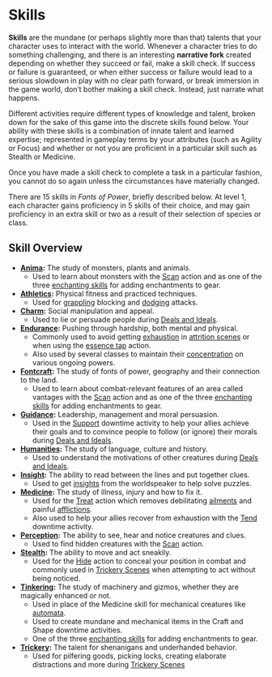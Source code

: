 # Skills

**Skills** are the mundane (or perhaps slightly more than that) talents that your character uses to interact with the world.
Whenever a character tries to do something challenging, and there is an interesting **narrative fork** created depending on whether they succeed or fail, make a skill check.
If success or failure is guaranteed, or when either success or failure would lead to a serious slowdown in play with no clear path forward, or break immersion in the game world, don’t bother making a skill check.
Instead, just narrate what happens.

Different activities require different types of knowledge and talent, broken down for the sake of this game into the discrete skills found below.
Your ability with these skills is a combination of innate talent and learned expertise; represented in gameplay terms by your attributes (such as Agility or Focus) and whether or not you are proficient in a particular skill such as Stealth or Medicine.

Once you have made a skill check to complete a task in a particular fashion, you cannot do so again unless the circumstances have materially changed.

There are 15 skills in _Fonts of Power_, briefly described below. At level 1, each character gains proficiency in 5 skills of their choice, and may gain proficiency in an extra skill or two as a result of their selection of species or class.

## Skill Overview

- **[Anima](./skill-descriptions.md?id=anima):** The study of monsters, plants and animals.
  - Used to learn about monsters with the [Scan](../combat/acting-in-combat/minor-actions.md?id=scan) action and as one of the three [enchanting skills](../downtime-activities.md?id=enchanting-skill-checks) for adding enchantments to gear.
- **[Athletics](./skill-descriptions.md?id=athletics):** Physical fitness and practiced techniques.
  - Used for [grappling](../combat/acting-in-combat/major-actions.md?id=grapple) blocking and [dodging](../combat/acting-in-combat/reactions.md?id=dodge) attacks.
- **[Charm](./skill-descriptions.md?id=charm):** Social manipulation and appeal.
  - Used to lie or persuade people during [Deals and Ideals](../scenes/deals-and-ideals.md?id=deception).
- **[Endurance](./skill-descriptions.md?id=endurance):** Pushing through hardship, both mental and physical.
  - Commonly used to avoid getting [exhaustion](../resources-and-resting/README.md?id=exhaustion) in [attrition scenes](../scenes/attrition-scenes.md) or when using the [essence tap](../combat/acting-in-combat/minor-actions.md?essence-tap) action.
  - Also used by several classes to maintain their [concentration](../combat/tactical-mechanics.md?id=concentration) on various ongoing powers.
- **[Fontcraft](./skill-descriptions.md?id=fontcraft):** The study of fonts of power, geography and their connection to the land.
  - Used to learn about combat-relevant features of an area called vantages with the [Scan](../combat/acting-in-combat/minor-actions.md?id=scan) action and as one of the three [enchanting skills](../downtime-activities.md?id=enchanting-skill-checks) for adding enchantments to gear.
- **[Guidance](./skill-descriptions.md?id=guidance):** Leadership, management and moral persuasion.
  - Used in the [Support](../downtime-activities.md?id=support) downtime activity to help your allies achieve their goals and to convince people to follow (or ignore) their morals during [Deals and Ideals](../scenes/deals-and-ideals.md?id=moral-appeal).
- **[Humanities](./skill-descriptions.md?id=humanities):** The study of language, culture and history.
  - Used to understand the motivations of other creatures during [Deals and Ideals](../scenes/deals-and-ideals.md?id=ethnography).
- **[Insight](./skill-descriptions.md?id=insight):** The ability to read between the lines and put together clues.
  - Used to get [insights](../narrative-mechanics/insights.md) from the worldspeaker to help solve puzzles.
- **[Medicine](./skill-descriptions.md?id=medicine):** The study of illness, injury and how to fix it.
  - Used for the [Treat](../combat/acting-in-combat/minor-actions.md?id=treat) action which removes debilitating [ailments](../conditions/ailments.md) and painful [afflictions](../conditions/afflictions.md).
  - Also used to help your allies recover from exhaustion with the [Tend](../downtime-activities.md?id=tend) downtime activity.
- **[Perception](./skill-descriptions.md?id=perception):** The ability to see, hear and notice creatures and clues.
  - Used to find hidden creatures with the [Scan](../combat/acting-in-combat/minor-actions.md?id=scan) action.
- **[Stealth](./skill-descriptions.md?id=stealth):** The ability to move and act sneakily.
  - Used for the [Hide](../combat/acting-in-combat/minor-actions.md?id=hide) action to conceal your position in combat and commonly used in [Trickery Scenes](../scenes/trickery-scenes.md) when attempting to act without being noticed.
- **[Tinkering](./skill-descriptions.md?id=tinkering):** The study of machinery and gizmos, whether they are magically enhanced or not.
  - Used in place of the Medicine skill for mechanical creatures like [automata](../../character-options/species/automaton.md).
  - Used to create mundane and mechanical items in the Craft and Shape downtime activities.
  - One of the three [enchanting skills](../downtime-activities.md?id=enchanting-skill-checks) for adding enchantments to gear.
- **[Trickery](./skill-descriptions.md?id=trickery):** The talent for shenanigans and underhanded behavior.
  - Used for pilfering goods, picking locks, creating elaborate distractions and more during [Trickery Scenes](../scenes/trickery-scenes.md)
